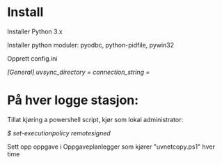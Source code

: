 # Install

Installer Python 3.x

Installer python moduler: pyodbc, python-pidfile, pywin32

Opprett config.ini

*[General]
uvsync_directory = <Directory>
connection_string = <Connection string to database>*

# På hver logge stasjon:

Tillat kjøring a powershell script, kjør som lokal administrator:

*$ set-executionpolicy remotesigned*

Sett opp oppgave i Oppgaveplanlegger som kjører "uvnetcopy.ps1" hver time
